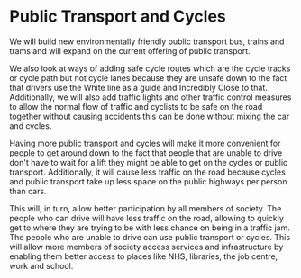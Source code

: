 
Public Transport and Cycles
============================

We will build new environmentally friendly public transport bus, trains and trams and will expand on the current offering of public transport.

We also look at ways of adding safe cycle routes which are the cycle tracks or cycle path but not cycle lanes because they are unsafe down to the fact that drivers use the White line as a guide and Incredibly Close to that. Additionally, we will also add traffic lights and other traffic control measures to allow the normal flow of traffic and cyclists to be safe on the road together without causing accidents this can be done without mixing the car and cycles.

Having more public transport and cycles will make it more convenient for people to get around down to the fact that people that are unable to drive don't have to wait for a lift they might be able to get on the cycles or public transport. Additionally, it will cause less traffic on the road because cycles and public transport take up less space on the public highways per person than cars.

This will, in turn, allow better participation by all members of society. The people who can drive will have less traffic on the road, allowing to quickly get to where they are trying to be with less chance on being in a traffic jam. The people who are unable to drive can use public transport or cycles. This will allow more members of society access services and infrastructure by enabling them better access to places like NHS, libraries, the job centre, work and school.
